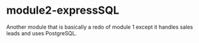# module2-expressSQL
Another module that is basically a redo of module 1 except it handles sales leads and uses PostgreSQL.
